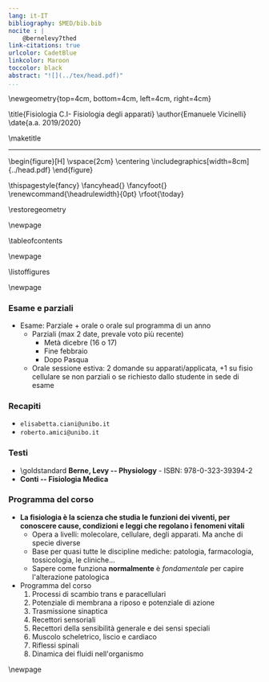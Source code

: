 ```yaml
---
lang: it-IT
bibliography: $MED/bib.bib
nocite : |
    @bernelevy7thed
link-citations: true
urlcolor: CadetBlue
linkcolor: Maroon
toccolor: black
abstract: "![](../tex/head.pdf)"
...
```


<!-- Nuova geometria per avere la copertina centrata -->
\newgeometry{top=4cm, bottom=4cm, left=4cm, right=4cm}

\title{Fisiologia C.I- Fisiologia degli apparati}
\author{Emanuele Vicinelli}
\date{a.a. 2019/2020}

\maketitle

* * * *

\begin{figure}[H]
\vspace{2cm}
\centering
\includegraphics[width=8cm]{../head.pdf}
\end{figure}


<!-- Data in cui il pdf è stato compilato-->
\thispagestyle{fancy}
\fancyhead{}
\fancyfoot{}
\renewcommand{\headrulewidth}{0pt}
\rfoot{\today}

\restoregeometry

\newpage

\tableofcontents

\newpage

\listoffigures


\newpage

### Esame e parziali
- Esame: Parziale + orale o orale sul programma di un anno
    - Parziali (max 2 date, prevale voto più recente)
        - Metà dicebre (16 o 17)
        - Fine febbraio
        - Dopo Pasqua
    - Orale sessione estiva: 2 domande su apparati/applicata, +1 su fisio cellulare se non parziali o se richiesto dallo studente in sede di esame

### Recapiti
- `elisabetta.ciani@unibo.it`
- `roberto.amici@unibo.it`

### Testi
- \goldstandard __Berne, Levy -- Physiology__ - ISBN: 978-0-323-39394-2
- __Conti -- Fisiologia Medica__

### Programma del corso
- __La fisiologia è la scienza che studia le funzioni dei viventi, per conoscere cause, condizioni e leggi che regolano i fenomeni vitali__
    - Opera a livelli: molecolare, cellulare, degli apparati. Ma anche di specie diverse
    - Base per quasi tutte le discipline mediche: patologia, farmacologia, tossicologia, le cliniche...
    - Sapere come funziona __normalmente__ è _fondamentale_ per capire l'alterazione patologica
- Programma del corso
    1. Processi di scambio trans e paracellulari
    2. Potenziale di membrana a riposo e potenziale di azione
    3. Trasmissione sinaptica
    4. Recettori sensoriali
    5. Recettori della sensibilità generale e dei sensi speciali
    6. Muscolo scheletrico, liscio e cardiaco
    7. Riflessi spinali
    8. Dinamica dei fluidi nell'organismo

\newpage

